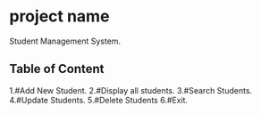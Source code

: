 # project name
Student Management System.

## Table of Content
1.#Add New Student.
2.#Display all students.
3.#Search Students.
4.#Update Students.
5.#Delete Students
6.#Exit.
